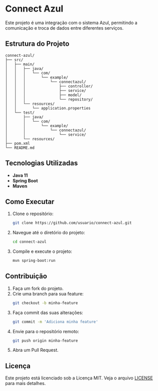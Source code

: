 # Connect Azul

Este projeto é uma integração com o sistema Azul, permitindo a comunicação e troca de dados entre diferentes serviços.

## Estrutura do Projeto

```plaintext
connect-azul/
├── src/
│   ├── main/
│   │   ├── java/
│   │   │   └── com/
│   │   │       └── example/
│   │   │           └── connectazul/
│   │   │               ├── controller/
│   │   │               ├── service/
│   │   │               ├── model/
│   │   │               └── repository/
│   │   └── resources/
│   │       └── application.properties
│   └── test/
│       ├── java/
│       │   └── com/
│       │       └── example/
│       │           └── connectazul/
│       │               └── service/
│       └── resources/
├── pom.xml
└── README.md
```

## Tecnologias Utilizadas

- **Java 11**
- **Spring Boot**
- **Maven**

## Como Executar

1. Clone o repositório:
    ```sh
    git clone https://github.com/usuario/connect-azul.git
    ```
2. Navegue até o diretório do projeto:
    ```sh
    cd connect-azul
    ```
3. Compile e execute o projeto:
    ```sh
    mvn spring-boot:run
    ```

## Contribuição

1. Faça um fork do projeto.
2. Crie uma branch para sua feature:
    ```sh
    git checkout -b minha-feature
    ```
3. Faça commit das suas alterações:
    ```sh
    git commit -m 'Adiciona minha feature'
    ```
4. Envie para o repositório remoto:
    ```sh
    git push origin minha-feature
    ```
5. Abra um Pull Request.

## Licença

Este projeto está licenciado sob a Licença MIT. Veja o arquivo [LICENSE](LICENSE) para mais detalhes.